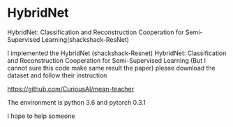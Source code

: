 # HybridNet
HybridNet: Classification and Reconstruction Cooperation for Semi-Supervised Learning(shackshack-ResNet)


I implemented the HybridNet (shackshack-Resnet)
HybridNet: Classification and Reconstruction Cooperation for Semi-Supervised Learning
(But I cannot sure this code make same result the paper)
please download the dataset and follow their instruction

https://github.com/CuriousAI/mean-teacher

The environment is python 3.6 and pytorch 0.3.1

I hope to help someone
